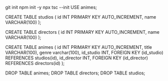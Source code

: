 git init
npm init -y
npx tsc --init
USE animes;

CREATE TABLE studios (
	id INT PRIMARY KEY AUTO_INCREMENT,
    name VARCHAR(100)
);

CREATE TABLE directors (
	id INT PRIMARY KEY AUTO_INCREMENT,
    name VARCHAR(100)
);

CREATE TABLE animes (
	id INT PRIMARY KEY AUTO_INCREMENT,
    title VARCHAR(100),
    genre varchar(100),
    id_studio INT,
    FOREIGN KEY (id_studio) REFERENCES studios(id),
    id_director INT,
    FOREIGN KEY (id_director) REFERENCES directors(id)
);

DROP TABLE animes;
DROP TABLE directors;
DROP TABLE studios;

